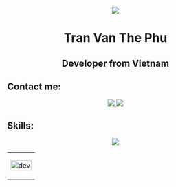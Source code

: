 <p align="center"><img src="https://img.icons8.com/color/48/000000/vietnam-circular.png"/></p>
<h1 align="center">Tran Van The Phu</h1>
<h2 align="center">Developer from Vietnam</h2>

## Contact me:
<p align="center">
  <a href="https://www.facebook.com/phub1609666" alt="Facebook">
    <img src="https://img.icons8.com/fluent/48/000000/facebook-new.png" target="_blank"/>
  </a>
  
  <a href="https://github.com/phub1609666" alt="Github">
    <img src="https://img.icons8.com/fluent/48/000000/github.png"/>
  </a>
</p>

## Skills:
<p align="center">
  <img src="https://img.icons8.com/fluent/48/000000/matlab.png"/>
</p>

<table style="width:100%;">
  <tr>
    <td>
      <p align="center"> 
        <img src="https://cdn.dribbble.com/users/1059583/screenshots/4171367/coding-freak.gif" alt="dev" width="100%"/>
      </p>
    </td>
  </tr>
